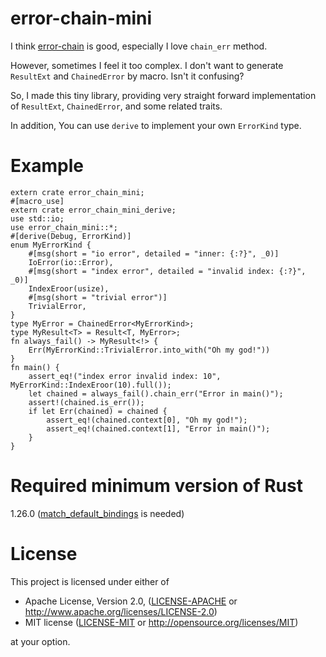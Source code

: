# error-chain-mini

I think [error-chain]() is good, especially I love `chain_err` method.

However, sometimes I feel it too complex.
I don't want to generate `ResultExt` and `ChainedError` by macro. Isn't it confusing?

So, I made this tiny library, providing very straight forward implementation of
`ResultExt`, `ChainedError`, and some related traits.

In addition, You can use `derive` to implement your own `ErrorKind` type.

# Example
```
extern crate error_chain_mini;
#[macro_use]
extern crate error_chain_mini_derive;
use std::io;
use error_chain_mini::*;
#[derive(Debug, ErrorKind)]
enum MyErrorKind {
    #[msg(short = "io error", detailed = "inner: {:?}", _0)]
    IoError(io::Error),
    #[msg(short = "index error", detailed = "invalid index: {:?}", _0)]
    IndexEroor(usize),
    #[msg(short = "trivial error")]
    TrivialError,
}
type MyError = ChainedError<MyErrorKind>;
type MyResult<T> = Result<T, MyError>;
fn always_fail() -> MyResult<!> {
    Err(MyErrorKind::TrivialError.into_with("Oh my god!"))
}
fn main() {
    assert_eq!("index error invalid index: 10", MyErrorKind::IndexEroor(10).full());
    let chained = always_fail().chain_err("Error in main()");
    assert!(chained.is_err());
    if let Err(chained) = chained {
        assert_eq!(chained.context[0], "Oh my god!");
        assert_eq!(chained.context[1], "Error in main()");
    }
}
```

# Required minimum version of Rust

1.26.0 ([match_default_bindings](https://github.com/rust-lang/rust/issues/42640) is needed)

# License

This project is licensed under either of

 * Apache License, Version 2.0, ([LICENSE-APACHE](LICENSE-APACHE) or
   http://www.apache.org/licenses/LICENSE-2.0)
 * MIT license ([LICENSE-MIT](LICENSE-MIT) or
   http://opensource.org/licenses/MIT)

at your option.

